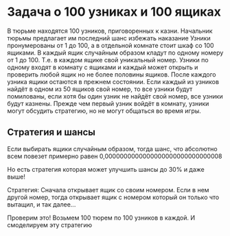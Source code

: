 # Задача о 100 узниках и 100 ящиках

В тюрьме находятся 100 узников, приговоренных к казни. Начальник тюрьмы предлагает им последний шанс избежать наказание
Узники пронумерованы от 1 до 100, а в отдельной комнате стоит шкаф со 100 ящиками. В каждый ящик случайным образом кладут по одному номеру от 1 до 100. Т.е. в каждом ящике свой уникальный номер.
Узники по одному входят в комнату с ящиками и каждый может открыть и проверить любой ящик но не более половины ящиков.
После каждого узника ящики остаются в прежнем состоянии.
Если каждый из узников найдёт в одном из 50 ящиков свой номер, то все узники будут помилованы, если хотя бы один узник не найдёт свой номер, все узники будут казнены.
Прежде чем первый узник войдёт в комнату, узники могут обсудить стратегию, но не могут общаться во время игры.


## Стратегия и шансы

Если выбирать ящики случайным образом, тогда шанс, что абсолютно всем повезет примерно равен 0,0000000000000000000000000000008

Но есть стратегия которая может улучшить шансы до 30% и даже выше!

Стратегия: Сначала открывает ящик со своим номером. Если в нем другой номер, тогда открывает ящик с номером который он только что вытащил, и так далее...

Проверим это!
Возьмем 100 тюрем по 100 узников в каждой. И смоделируем эту стратегию

